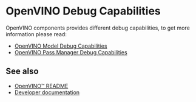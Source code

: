 # OpenVINO Debug Capabilities

OpenVINO components provides different debug capabilities, to get more information please read:

* [OpenVINO Model Debug Capabilities](https://docs.openvino.ai/latest/openvino_docs_OV_UG_Model_Representation.html#model-debug-capabilities)
* [OpenVINO Pass Manager Debug Capabilities](#todo)

## See also
 * [OpenVINO™ README](../../README.md)
 * [Developer documentation](../../docs/dev/index.md)
